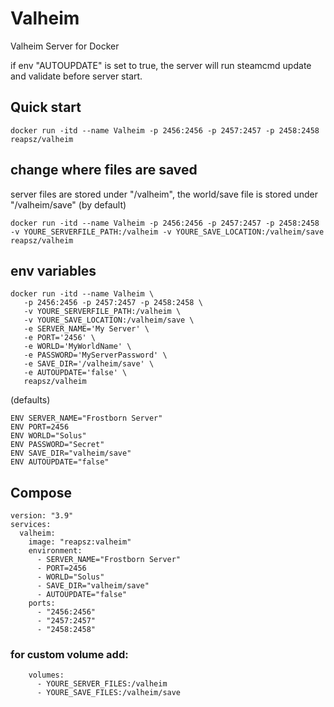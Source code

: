 # Valheim
Valheim Server for Docker

if env "AUTOUPDATE" is set to true, the server will run steamcmd update and validate before server start.

## Quick start

```
docker run -itd --name Valheim -p 2456:2456 -p 2457:2457 -p 2458:2458 reapsz/valheim
```

## change where files are saved
server files are stored under "/valheim", the world/save file is stored under "/valheim/save" (by default)

```
docker run -itd --name Valheim -p 2456:2456 -p 2457:2457 -p 2458:2458 -v YOURE_SERVERFILE_PATH:/valheim -v YOURE_SAVE_LOCATION:/valheim/save reapsz/valheim
```

## env variables

```
docker run -itd --name Valheim \
   -p 2456:2456 -p 2457:2457 -p 2458:2458 \
   -v YOURE_SERVERFILE_PATH:/valheim \
   -v YOURE_SAVE_LOCATION:/valheim/save \
   -e SERVER_NAME='My Server' \
   -e PORT='2456' \
   -e WORLD='MyWorldName' \
   -e PASSWORD='MyServerPassword' \
   -e SAVE_DIR='/valheim/save' \
   -e AUTOUPDATE='false' \
   reapsz/valheim
```
(defaults)
```
ENV SERVER_NAME="Frostborn Server"
ENV PORT=2456
ENV WORLD="Solus"
ENV PASSWORD="Secret"
ENV SAVE_DIR="valheim/save"
ENV AUTOUPDATE="false"
```
## Compose
```
version: "3.9"
services:
  valheim:
    image: "reapsz:valheim"
    environment:
      - SERVER_NAME="Frostborn Server"
      - PORT=2456
      - WORLD="Solus"
      - SAVE_DIR="valheim/save"
      - AUTOUPDATE="false"
    ports:
      - "2456:2456"
      - "2457:2457"
      - "2458:2458"
```
### for custom volume add:
```
    volumes:
      - YOURE_SERVER_FILES:/valheim
      - YOURE_SAVE_FILES:/valheim/save
```